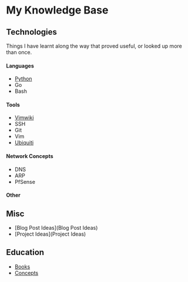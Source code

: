 
# My Knowledge Base

## Technologies

Things I have learnt along the way that proved useful, or looked up more than once.

#### Languages

- [Python](Python)
- Go
- Bash

#### Tools

- [Vimwiki](vimwiki-help)
- SSH
- Git
- Vim
- [Ubiquiti](Ubiquiti)

#### Network Concepts

- DNS
- ARP
- PfSense

#### Other

## Misc

- [Blog Post Ideas](Blog Post Ideas)
- [Project Ideas](Project Ideas)

## Education

- [Books](Books)
- [Concepts](Concepts)
